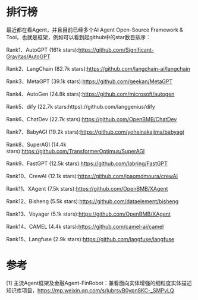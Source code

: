 # 排行榜

最近都在看Agent，并且目前已经多个AI Agent Open-Source Framework & Tool，也就是框架，例如可以看到起github中的star数目排序：

Rank1、AutoGPT (161k stars):https://github.com/Significant-Gravitas/AutoGPT

Rank2、LangChain (82.7k stars):https://github.com/langchain-ai/langchain

Rank3、MetaGPT (39.1k stars):https://github.com/geekan/MetaGPT

Rank4、AutoGen (24.8k stars):https://github.com/microsoft/autogen

Rank5、dify (22.7k stars:https)://github.com/langgenius/dify

Rank6、ChatDev (22.7k stars):https://github.com/OpenBMB/ChatDev

Rank7、BabyAGI (19.2k stars):https://github.com/yoheinakajima/babyagi

Rank8、SuperAGI (14.4k stars):https://github.com/TransformerOptimus/SuperAGI

Rank9、FastGPT (12.5k stars):https://github.com/labring/FastGPT

Rank10、CrewAI (12.1k stars):https://github.com/joaomdmoura/crewAI

Rank11、XAgent (7.5k stars):https://github.com/OpenBMB/XAgent

Rank12、Bisheng (5.5k stars):https://github.com/dataelement/bisheng

Rank13、Voyager (5.1k stars):https://github.com/OpenBMB/XAgent

Rank14、CAMEL (4.4k stars):https://github.com/camel-ai/camel

Rank15、Langfuse (2.9k stars):https://github.com/langfuse/langfuse

# 参考

[1] 主流Agent框架及金融Agent-FinRobot：兼看面向实体增强的细粒度实体描述知识库项目，https://mp.weixin.qq.com/s/IubrsvB0ypn8KC-_SMPvLQ